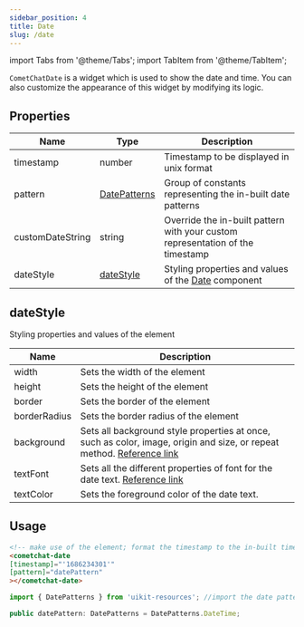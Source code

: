 ```yaml
---
sidebar_position: 4
title: Date
slug: /date
---
```


import Tabs from '@theme/Tabs';
import TabItem from '@theme/TabItem';

`CometChatDate` is a widget which is used to show the date and time. You can also customize the appearance of this widget by modifying its logic.

## Properties

| Name | Type | Description | 
| ---- | ---- | ---- | 
| timestamp | number | Timestamp to be displayed in unix format | 
| pattern | [DatePatterns](/web-shared/datepatterns) | Group of constants representing the in-built date patterns | 
| customDateString | string | Override the in-built pattern with your custom representation of the timestamp | 
| dateStyle | [dateStyle](./date#datestyle) | Styling properties and values of the [Date](./date) component | 


## dateStyle

Styling properties and values of the element

| Name | Description | 
| ---- | ---- | 
| width | Sets the width of the element | 
| height | Sets the height of the element | 
| border | Sets the border of the element | 
| borderRadius | Sets the border radius of the element | 
| background | Sets all background style properties at once, such as color, image, origin and size, or repeat method. [Reference link](https://developer.mozilla.org/en-US/docs/Web/CSS/background) | 
| textFont | Sets all the different properties of font for the date text. [Reference link](https://developer.mozilla.org/en-US/docs/Web/CSS/font) | 
| textColor | Sets the foreground color of the date text. | 


## Usage

<Tabs>
<TabItem value="html" label="HTML">

```HTML
<!-- make use of the element; format the timestamp to the in-built time pattern -->
<cometchat-date
[timestamp]="'1686234301'"
[pattern]="datePattern"
></cometchat-date>
```

</TabItem>
<TabItem value="js" label="Javascript">

```javascript
import { DatePatterns } from 'uikit-resources'; //import the date pattern constant.

public datePattern: DatePatterns = DatePatterns.DateTime;
```

</TabItem>
</Tabs>